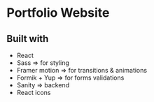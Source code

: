 # Portfolio Website

## Built with 
- React 
- Sass => for styling
- Framer motion => for transitions & animations 
- Formik + Yup => for forms validations
- Sanity => backend 
- React icons 
